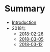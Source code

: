 # Summary

* [Introduction](README.md)
* 2018年
    * [2018-02-26](2018/2018-02-26.md)
    * [2018-03-05](2018/2018-03-05.md)
    * [2018-03-12](2018/2018-03-12.md)
